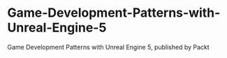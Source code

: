# Game-Development-Patterns-with-Unreal-Engine-5
Game Development Patterns with Unreal Engine 5, published by Packt
